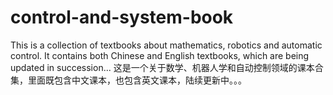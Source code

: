 # control-and-system-book
This is a collection of textbooks about mathematics, robotics and automatic control. It contains both Chinese and English textbooks, which are being updated in succession...
这是一个关于数学、机器人学和自动控制领域的课本合集，里面既包含中文课本，也包含英文课本，陆续更新中。。。
